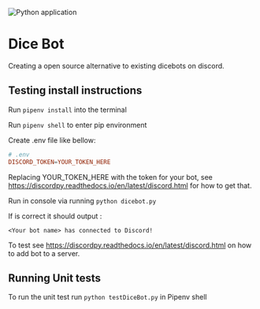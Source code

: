![Python application](https://github.com/PhilipMottershead/Dicebot/workflows/Python%20application/badge.svg)
# Dice Bot

Creating a open source alternative to existing dicebots on discord.

## Testing install instructions

Run `pipenv install` into the terminal

Run `pipenv shell` to enter pip environment

Create .env file like bellow:

```conf
# .env
DISCORD_TOKEN=YOUR_TOKEN_HERE
```

Replacing YOUR_TOKEN_HERE with the token for your bot, see <https://discordpy.readthedocs.io/en/latest/discord.html> for how to get that.

Run in console via running `python dicebot.py`

If is correct it should output :

`<Your bot name> has connected to Discord!`

To test see <https://discordpy.readthedocs.io/en/latest/discord.html> on how to add bot to a server.

## Running Unit tests

To run the unit test run `python testDiceBot.py` in Pipenv shell
